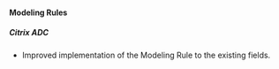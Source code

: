 #### Modeling Rules
##### Citrix ADC
- Improved implementation of the Modeling Rule to the existing fields.
